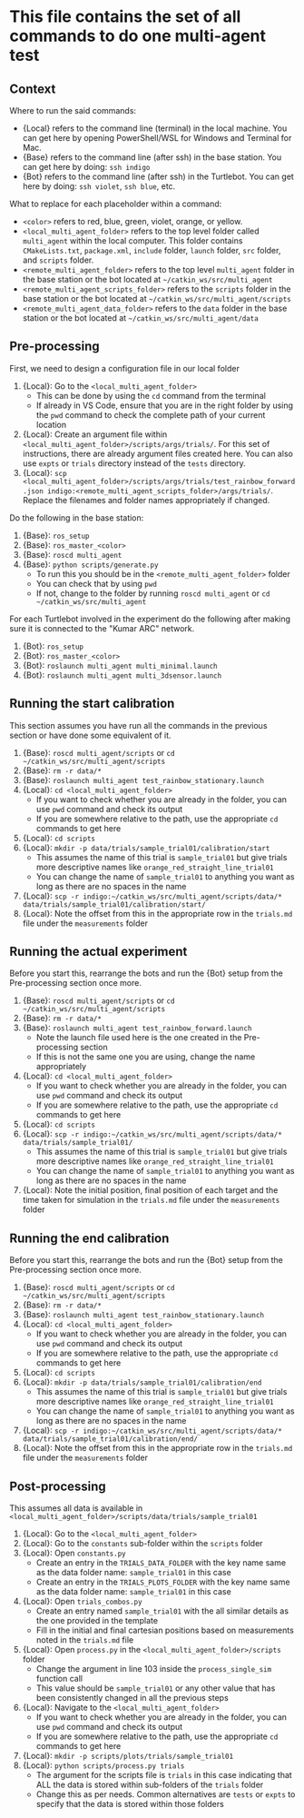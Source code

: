 This file contains the set of all commands to do one multi-agent test
=====================================================================

Context
-------

Where to run the said commands:

- {Local} refers to the command line (terminal) in the local machine. You can get here by opening PowerShell/WSL for Windows and Terminal for Mac.
- {Base} refers to the command line (after ssh) in the base station. You can get here by doing: `ssh indigo`
- {Bot} refers to the command line (after ssh) in the Turtlebot. You can get here by doing: `ssh violet`, `ssh blue`, etc.

What to replace for each placeholder within a command:

- `<color>` refers to red, blue, green, violet, orange, or yellow.
- `<local_multi_agent_folder>` refers to the top level folder called `multi_agent` within the local computer. This folder contains `CMakeLists.txt`, `package.xml`, `include` folder, `launch` folder, `src` folder, and `scripts` folder.
- `<remote_multi_agent_folder>` refers to the top level `multi_agent` folder in the base station or the bot located at `~/catkin_ws/src/multi_agent`
- `<remote_multi_agent_scripts_folder>` refers to the `scripts` folder in the base station or the bot located at `~/catkin_ws/src/multi_agent/scripts`
- `<remote_multi_agent_data_folder>` refers to the `data` folder in the base station or the bot located at `~/catkin_ws/src/multi_agent/data`

Pre-processing
--------------

First, we need to design a configuration file in our local folder

1. {Local}: Go to the `<local_multi_agent_folder>`
	- This can be done by using the `cd` command from the terminal
	- If already in VS Code, ensure that you are in the right folder by using the `pwd` command to check the complete path of your current location
2. {Local}: Create an argument file within `<local_multi_agent_folder>/scripts/args/trials/`. For this set of instructions, there are already argument files created here. You can also use `expts` or `trials` directory instead of the `tests` directory.
3. {Local}: `scp <local_multi_agent_folder>/scripts/args/trials/test_rainbow_forward.json indigo:<remote_multi_agent_scripts_folder>/args/trials/`. Replace the filenames and folder names appropriately if changed.

Do the following in the base station:

1. {Base}: `ros_setup`
2. {Base}: `ros_master_<color>`
3. {Base}: `roscd multi_agent`
4. {Base}: `python scripts/generate.py`
	- To run this you should be in the `<remote_multi_agent_folder>` folder
	- You can check that by using `pwd`
	- If not, change to the folder by running `roscd multi_agent` or `cd ~/catkin_ws/src/multi_agent`

For each Turtlebot involved in the experiment do the following after making sure it is connected to the "Kumar ARC" network.

1. {Bot}: `ros_setup`
2. {Bot}: `ros_master_<color>`
3. {Bot}: `roslaunch multi_agent multi_minimal.launch`
4. {Bot}: `roslaunch multi_agent multi_3dsensor.launch`

Running the start calibration
-----------------------------

This section assumes you have run all the commands in the previous section or have done some equivalent of it.

1. {Base}: `roscd multi_agent/scripts` or `cd ~/catkin_ws/src/multi_agent/scripts`
2. {Base}: `rm -r data/*`
3. {Base}: `roslaunch multi_agent test_rainbow_stationary.launch`
4. {Local}: `cd <local_multi_agent_folder>`
	- If you want to check whether you are already in the folder, you can use `pwd` command and check its output
	- If you are somewhere relative to the path, use the appropriate `cd` commands to get here
5. {Local}: `cd scripts`
6. {Local}: `mkdir -p data/trials/sample_trial01/calibration/start`
	- This assumes the name of this trial is `sample_trial01` but give trials more descriptive names like `orange_red_straight_line_trial01`
	- You can change the name of `sample_trial01` to anything you want as long as there are no spaces in the name
7. {Local}: `scp -r indigo:~/catkin_ws/src/multi_agent/scripts/data/* data/trials/sample_trial01/calibration/start/`
8. {Local}: Note the offset from this in the appropriate row in the `trials.md` file under the `measurements` folder

Running the actual experiment
-----------------------------

Before you start this, rearrange the bots and run the {Bot} setup from the Pre-processing section once more.

1. {Base}: `roscd multi_agent/scripts` or `cd ~/catkin_ws/src/multi_agent/scripts`
2. {Base}: `rm -r data/*`
3. {Base}: `roslaunch multi_agent test_rainbow_forward.launch`
	- Note the launch file used here is the one created in the Pre-processing section
	- If this is not the same one you are using, change the name appropriately
4. {Local}: `cd <local_multi_agent_folder>`
	- If you want to check whether you are already in the folder, you can use `pwd` command and check its output
	- If you are somewhere relative to the path, use the appropriate `cd` commands to get here
5. {Local}: `cd scripts`
6. {Local}: `scp -r indigo:~/catkin_ws/src/multi_agent/scripts/data/* data/trials/sample_trial01/`
	- This assumes the name of this trial is `sample_trial01` but give trials more descriptive names like `orange_red_straight_line_trial01`
	- You can change the name of `sample_trial01` to anything you want as long as there are no spaces in the name
7. {Local}: Note the initial position, final position of each target and the time taken for simulation in the `trials.md` file under the `measurements` folder

Running the end calibration
---------------------------

Before you start this, rearrange the bots and run the {Bot} setup from the Pre-processing section once more.

1. {Base}: `roscd multi_agent/scripts` or `cd ~/catkin_ws/src/multi_agent/scripts`
2. {Base}: `rm -r data/*`
3. {Base}: `roslaunch multi_agent test_rainbow_stationary.launch`
4. {Local}: `cd <local_multi_agent_folder>`
	- If you want to check whether you are already in the folder, you can use `pwd` command and check its output
	- If you are somewhere relative to the path, use the appropriate `cd` commands to get here
5. {Local}: `cd scripts`
6. {Local}: `mkdir -p data/trials/sample_trial01/calibration/end`
	- This assumes the name of this trial is `sample_trial01` but give trials more descriptive names like `orange_red_straight_line_trial01`
	- You can change the name of `sample_trial01` to anything you want as long as there are no spaces in the name
7. {Local}: `scp -r indigo:~/catkin_ws/src/multi_agent/scripts/data/* data/trials/sample_trial01/calibration/end/`
8. {Local}: Note the offset from this in the appropriate row in the `trials.md` file under the `measurements` folder

Post-processing
---------------

This assumes all data is available in `<local_multi_agent_folder>/scripts/data/trials/sample_trial01`

1. {Local}: Go to the `<local_multi_agent_folder>`
2. {Local}: Go to the `constants` sub-folder within the `scripts` folder
3. {Local}: Open `constants.py`
	- Create an entry in the `TRIALS_DATA_FOLDER` with the key name same as the data folder name: `sample_trial01` in this case
	- Create an entry in the `TRIALS_PLOTS_FOLDER` with the key name same as the data folder name: `sample_trial01` in this case
4. {Local}: Open `trials_combos.py`
	- Create an entry named `sample_trial01` with the all similar details as the one provided in the template
	- Fill in the initial and final cartesian positions based on measurements noted in the `trials.md` file
5. {Local}: Open `process.py` in the `<local_multi_agent_folder>/scripts` folder
	- Change the argument in line 103 inside the `process_single_sim` function call
	- This value should be `sample_trial01` or any other value that has been consistently changed in all the previous steps
6. {Local}: Navigate to the `<local_multi_agent_folder>`
	- If you want to check whether you are already in the folder, you can use `pwd` command and check its output
	- If you are somewhere relative to the path, use the appropriate `cd` commands to get here
7. {Local}: `mkdir -p scripts/plots/trials/sample_trial01`
8. {Local}: `python scripts/process.py trials`
	- The argument for the scripts file is `trials` in this case indicating that ALL the data is stored within sub-folders of the `trials` folder
	- Change this as per needs. Common alternatives are `tests` or `expts` to specify that the data is stored within those folders
